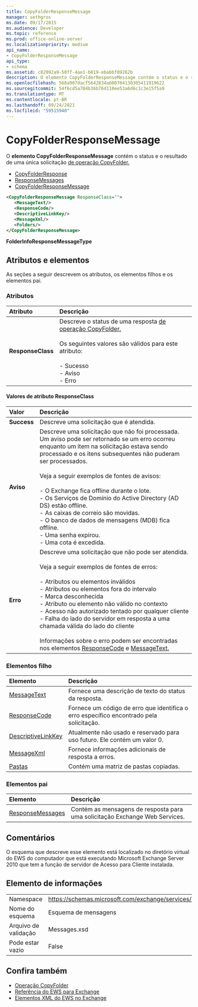 ```yaml
---
title: CopyFolderResponseMessage
manager: sethgros
ms.date: 09/17/2015
ms.audience: Developer
ms.topic: reference
ms.prod: office-online-server
ms.localizationpriority: medium
api_name:
- CopyFolderResponseMessage
api_type:
- schema
ms.assetid: c82092a9-50ff-4ae1-b819-ebabbf89262b
description: O elemento CopyFolderResponseMessage contém o status e o resultado de uma única solicitação de operação CopyFolder.
ms.openlocfilehash: 568a907dacf5642834a600704130305411919622
ms.sourcegitcommit: 54f6cd5a704b36b76d110ee53a6d6c1c3e15f5a9
ms.translationtype: MT
ms.contentlocale: pt-BR
ms.lasthandoff: 09/24/2021
ms.locfileid: "59515940"
---
```

# <a name="copyfolderresponsemessage"></a>CopyFolderResponseMessage

O **elemento CopyFolderResponseMessage** contém o status e o resultado de uma única solicitação [de operação CopyFolder.](copyfolder-operation.md) 
  
- [CopyFolderResponse](copyfolderresponse.md) 
- [ResponseMessages](responsemessages.md)  
- [CopyFolderResponseMessage](copyfolderresponsemessage.md)
  
```xml
<CopyFolderResponseMessage ResponseClass="">
   <MessageText/>
   <ResponseCode/>
   <DescriptiveLinkKey/>
   <MessageXml/>
   <Folders/>
</CopyFolderResponseMessage>
```

 **FolderInfoResponseMessageType**
## <a name="attributes-and-elements"></a>Atributos e elementos

As seções a seguir descrevem os atributos, os elementos filhos e os elementos pai.
  
### <a name="attributes"></a>Atributos

|**Atributo**|**Descrição**|
|:-----|:-----|
|**ResponseClass** <br/> | Descreve o status de uma resposta [de operação CopyFolder.](copyfolder-operation.md)<br/><br/>Os seguintes valores são válidos para este atributo:<br/><br/>- Sucesso  <br/>- Aviso  <br/>- Erro  <br/> |
   
#### <a name="responseclass-attribute-values"></a>Valores de atributo ResponseClass

|**Valor**|**Descrição**|
|:-----|:-----|
|**Success** <br/> |Descreve uma solicitação que é atendida.  <br/> |
|**Aviso** <br/> | Descreve uma solicitação que não foi processada. Um aviso pode ser retornado se um erro ocorreu enquanto um item na solicitação estava sendo processado e os itens subsequentes não puderam ser processados.<br/><br/>Veja a seguir exemplos de fontes de avisos:<br/><br/>- O Exchange fica offline durante o lote.  <br/>- Os Serviços de Domínio do Active Directory (AD DS) estão offline.  <br/>- As caixas de correio são movidas.  <br/>- O banco de dados de mensagens (MDB) fica offline.  <br/>- Uma senha expirou.  <br/>- Uma cota é excedida.  <br/> |
|**Erro** <br/> | Descreve uma solicitação que não pode ser atendida.<br/><br/>Veja a seguir exemplos de fontes de erros:  <br/><br/>- Atributos ou elementos inválidos  <br/>- Atributos ou elementos fora do intervalo  <br/>- Marca desconhecida  <br/>- Atributo ou elemento não válido no contexto  <br/>- Acesso não autorizado tentado por qualquer cliente  <br/>- Falha do lado do servidor em resposta a uma chamada válida do lado do cliente<br/><br/>Informações sobre o erro podem ser encontradas nos elementos [ResponseCode](responsecode.md) e [MessageText.](messagetext.md)  <br/> |
   
### <a name="child-elements"></a>Elementos filho

|**Elemento**|**Descrição**|
|:-----|:-----|
|[MessageText](messagetext.md) <br/> |Fornece uma descrição de texto do status da resposta.  <br/> |
|[ResponseCode](responsecode.md) <br/> |Fornece um código de erro que identifica o erro específico encontrado pela solicitação.  <br/> |
|[DescriptiveLinkKey](descriptivelinkkey.md) <br/> |Atualmente não usado e reservado para uso futuro. Ele contém um valor 0.  <br/> |
|[MessageXml](messagexml.md) <br/> |Fornece informações adicionais de resposta a erros.  <br/> |
|[Pastas](folders-ex15websvcsotherref.md) <br/> |Contém uma matriz de pastas copiadas.  <br/> |
   
### <a name="parent-elements"></a>Elementos pai

|**Elemento**|**Descrição**|
|:-----|:-----|
|[ResponseMessages](responsemessages.md) <br/> |Contém as mensagens de resposta para uma solicitação Exchange Web Services.  <br/> |
   
## <a name="remarks"></a>Comentários

O esquema que descreve esse elemento está localizado no diretório virtual do EWS do computador que está executando Microsoft Exchange Server 2010 que tem a função de servidor de Acesso para Cliente instalada.
  
## <a name="element-information"></a>Elemento de informações

|||
|:-----|:-----|
|Namespace  <br/> |https://schemas.microsoft.com/exchange/services/2006/messages  <br/> |
|Nome do esquema  <br/> |Esquema de mensagens  <br/> |
|Arquivo de validação  <br/> |Messages.xsd  <br/> |
|Pode estar vazio  <br/> |False  <br/> |
   
## <a name="see-also"></a>Confira também

- [Operação CopyFolder](copyfolder-operation.md)
- [Referência do EWS para Exchange](ews-reference-for-exchange.md) 
- [Elementos XML do EWS no Exchange](ews-xml-elements-in-exchange.md)

